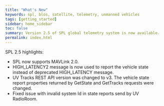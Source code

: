 ```yaml
---
title: "What's New"
keywords: spl, blos, satellite, telemetry, unmanned vehicles
tags: [getting_started]
sidebar: home_sidebar
toc: false
summary: Version 2.5 of SPL global telemetry system is now available.
permalink: index.html
---
```


SPL 2.5 highlights:

- SPL now supports MAVLink 2.0.
- HIGH_LATENCY2 message is now used to report the vehicle state instead of deprecated HIGH_LATENCY  message.
- UV Tracks REST API version was changed to v3. The vehicle state report properties returned by GetState and GetTracks requests were changed.
- Fixed issue with invalid system Id in state reports send by UV RadioRoom.
